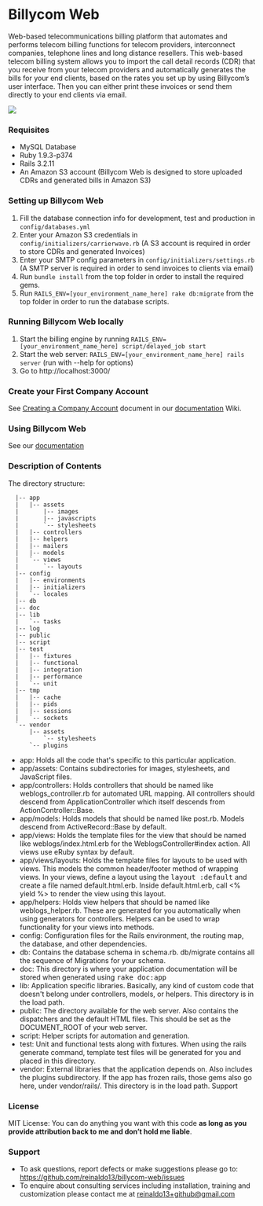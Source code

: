 # Billycom Web
Web-based telecommunications billing platform that automates and performs telecom billing functions for telecom providers, interconnect companies, telephone lines and long distance resellers. This web-based telecom billing system allows you to import the call detail records (CDR) that you receive from your telecom providers and automatically generates the bills for your end clients, based on the rates you set up by using Billycom’s user interface. Then you can either print these invoices or send them directly to your end clients via email.

![](https://shinyhelmets.files.wordpress.com/2010/06/picture-7.png)

### Requisites
* MySQL Database
* Ruby 1.9.3-p374
* Rails 3.2.11
* An Amazon S3 account (Billycom Web is designed to store uploaded CDRs and generated bills in Amazon S3)

### Setting up Billycom Web
1. Fill the database connection info for development, test and production in `config/databases.yml`
2. Enter your Amazon S3 credentials in `config/initializers/carrierwave.rb` (A S3 account is required in order to store CDRs and generated Invoices)
3. Enter your SMTP config parameters in `config/initializers/settings.rb` (A SMTP server is required in order to send invoices to clients via email)
4. Run `bundle install` from the top folder in order to install the required gems.
5. Run `RAILS_ENV=[your_environment_name_here] rake db:migrate` from the top folder in order to run the database scripts.

### Running Billycom Web locally
1. Start the billing engine by running `RAILS_ENV=[your_environment_name_here] script/delayed_job start`
2. Start the web server: `RAILS_ENV=[your_environment_name_here] rails server` (run with --help for options)
3. Go to http://localhost:3000/

### Create your First Company Account
See [Creating a Company Account](https://github.com/reinaldo13/billycom-web/wiki/Creating-a-Company-Account) document in our [documentation](https://github.com/reinaldo13/billycom-web/wiki/Billycom-Web-Documentation) Wiki.

### Using Billycom Web
See our [documentation](https://github.com/reinaldo13/billycom-web/wiki/Billycom-Web-Documentation)

### Description of Contents
The directory structure:
```
  |-- app
  |   |-- assets
  |       |-- images
  |       |-- javascripts
  |       `-- stylesheets
  |   |-- controllers
  |   |-- helpers
  |   |-- mailers
  |   |-- models
  |   `-- views
  |       `-- layouts
  |-- config
  |   |-- environments
  |   |-- initializers
  |   `-- locales
  |-- db
  |-- doc
  |-- lib
  |   `-- tasks
  |-- log
  |-- public
  |-- script
  |-- test
  |   |-- fixtures
  |   |-- functional
  |   |-- integration
  |   |-- performance
  |   `-- unit
  |-- tmp
  |   |-- cache
  |   |-- pids
  |   |-- sessions
  |   `-- sockets
  `-- vendor
      |-- assets
          `-- stylesheets
      `-- plugins
```

* app: Holds all the code that's specific to this particular application.
* app/assets: Contains subdirectories for images, stylesheets, and JavaScript files.
* app/controllers: Holds controllers that should be named like weblogs_controller.rb for automated URL mapping. All controllers should descend from ApplicationController which itself descends from ActionController::Base.
* app/models: Holds models that should be named like post.rb. Models descend from ActiveRecord::Base by default.
* app/views: Holds the template files for the view that should be named like weblogs/index.html.erb for the WeblogsController#index action. All views use eRuby syntax by default.
* app/views/layouts: Holds the template files for layouts to be used with views. This models the common header/footer method of wrapping views. In your views, define a layout using the <tt>layout :default</tt> and create a file named default.html.erb. Inside default.html.erb, call <% yield %> to render the view using this layout.
* app/helpers: Holds view helpers that should be named like weblogs_helper.rb. These are generated for you automatically when using generators for controllers. Helpers can be used to wrap functionality for your views into methods.
* config: Configuration files for the Rails environment, the routing map, the database, and other dependencies.
* db: Contains the database schema in schema.rb. db/migrate contains all the sequence of Migrations for your schema.
* doc: This directory is where your application documentation will be stored when generated using <tt>rake doc:app</tt>
* lib: Application specific libraries. Basically, any kind of custom code that doesn't belong under controllers, models, or helpers. This directory is in the load path.
* public: The directory available for the web server. Also contains the dispatchers and the default HTML files. This should be set as the DOCUMENT_ROOT of your web server.
* script: Helper scripts for automation and generation.
* test: Unit and functional tests along with fixtures. When using the rails generate command, template test files will be generated for you and placed in this directory.
* vendor: External libraries that the application depends on. Also includes the plugins subdirectory. If the app has frozen rails, those gems also go here, under vendor/rails/. This directory is in the load path.
Support

### License
MIT License: You can do anything you want with this code **as long as you provide attribution back to me and don’t hold me liable**.

### Support
* To ask questions, report defects or make suggestions please go to: https://github.com/reinaldo13/billycom-web/issues
* To enquire about consulting services including installation, training and customization please contact me at reinaldo13+github@gmail.com
